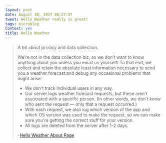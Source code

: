 ```yaml
---
layout: post
date: August 30, 2017 08:27:57
tweet: Hello Weather really is great!
tags: microblog
Context: yes
title: Hello Weather
---
```


> A bit about privacy and data collection.
> 
> We’re not in the data collection biz, so we don’t want to know anything about you unless you email us yourself! To that end, we collect and retain the absolute least information necessary to send you a weather forecast and debug any occasional problems that might arise:
> 
> - We don't track individual users in any way.
> - Our server logs weather forecast requests, but these aren't associated with a specific person. (In other words, we don't know who sent the request — only that a request occurred.)
> - With each request, we also log which version of the app and which OS version was used to make the request, so we can make sure you're getting the correct stuff for your version.
> - All logs are deleted from the server after 1-2 days.
>  
> -[Hello Weather About Page][1]

[1]:	http://helloweatherapp.com/about